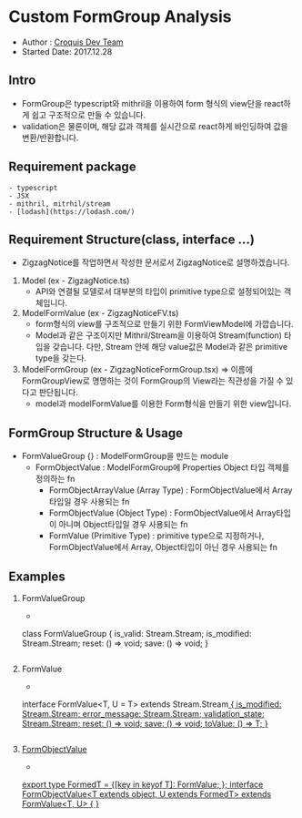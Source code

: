 # Custom FormGroup Analysis
- Author : [Croquis Dev Team](https://github.com/croquiscom)
- Started Date: 2017.12.28

## Intro
- FormGroup은 typescript와 mithril을 이용하여 form 형식의 view단을 react하게 쉽고 구조적으로 만들 수 있습니다.
- validation은 물론이며, 해당 값과 객체를 실시간으로 react하게 바인딩하여 값을 변환/반환합니다.

## Requirement package
	- typescript
	- JSX
	- mithril, mitrhil/stream
	- [lodash](https://lodash.com/)

## Requirement Structure(class, interface ...)
- ZigzagNotice를 작업하면서 작성한 문서로서 ZigzagNotice로 설명하겠습니다.

1. Model (ex - ZigzagNotice.ts)
	- API와 연결될 모델로서 대부분의 타입이 primitive type으로 설정되어있는 객체입니다.
2. ModelFormValue (ex - ZigzagNoticeFV.ts)
	- form형식의 view를 구조적으로 만들기 위한 FormViewModel에 가깝습니다.
	- Model과 같은 구조이지만 Mithril/Stream을 이용하여 Stream(function) 타입을 갖습니다. 다만, Stream 안에 해당 value값은 Model과 같은 primitive type을 갖는다.
3. ModelFormGroup (ex - ZigzagNoticeFormGroup.tsx)
	=> 이름에 FormGroupView로 명명하는 것이 FormGroup의 View라는 직관성을 가질 수 있다고 판단됩니다.
	- model과 modelFormValue를 이용한 Form형식을 만들기 위한 view입니다.

## FormGroup Structure & Usage
- FormValueGroup {} : ModelFormGroup을 만드는 module
	- FormObjectValue : ModelFormGroup에 Properties Object 타입 객체를 정의하는 fn
		- FormObjectArrayValue (Array Type) : FormObjectValue에서 Array타입일 경우 사용되는 fn
		- FormObjectValue (Object Type) : FormObjectValue에서 Array타입이 아니며 Object타입일 경우 사용되는 fn
		- FormValue (Primitive Type) : primitive type으로 지정하거나, FormObjectValue에서 Array, Object타입이 아닌 경우 사용되는 fn

## Examples
1. FormValueGroup
	- ```
	class FormValueGroup<T> {
	  is_valid: Stream.Stream<boolean>;
	  is_modified: Stream.Stream<boolean>;
	  reset: () => void;
	  save: () => void;
	}
	```

1. FormValue
	- ```typescript
	interface FormValue<T, U = T> extends Stream.Stream<U> {
	  is_modified: Stream.Stream<boolean>;
	  error_message: Stream.Stream<string>;
	  validation_state: Stream.Stream<string>;
	  reset: () => void;
	  save: () => void;
	  toValue: () => T;
	}
	```
2. FormObjectValue
	- ```typescript
	export type FormedT<T> = {[key in keyof T]: FormValue<any>; };
	interface FormObjectValue<T extends object, U extends FormedT<T>> extends FormValue<T, U> {
	}
	```



